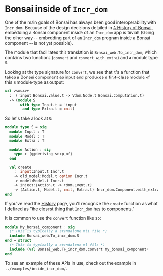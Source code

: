 # Bonsai inside of `Incr_dom`

One of the main goals of Bonsai has always been good interoperability
with `Incr_dom`.  Because of the design decisions detailed in
[A History of Bonsai](../blogs/history.md), embedding a Bonsai component inside
of an `Incr_dom` app is trivial!  (Going the other way -- embedding part
of an `Incr_dom` program inside a Bonsai component -- is not yet possible).

The module that facilitates this translation is `Bonsai_web.To_incr_dom`, which
contains two functions (`convert` and `convert_with_extra`) and a module type
`S`.

Looking at the type signature for `convert`, we see that it's a function that takes a
Bonsai component as input and produces a first-class module of this `S` module-type
as output:

```ocaml
val convert
  :  ('input Bonsai.Value.t -> Vdom.Node.t Bonsai.Computation.t)
  -> (module S
       with type Input.t = 'input
        and type Extra.t = unit)
```

So let's take a look at `S`:

```ocaml
module type S = sig
  module Input : T
  module Model : T
  module Extra : T

  module Action : sig
    type t [@@deriving sexp_of]
  end

  val create
    :  input:Input.t Incr.t
    -> old_model:Model.t option Incr.t
    -> model:Model.t Incr.t
    -> inject:(Action.t -> Vdom.Event.t)
    -> (Action.t, Model.t, unit, Extra.t) Incr_dom.Component.with_extra Incr.t
end
```

If you've read the [History](../blogs/history.md) page, you'll recognize the `create`
function as what I defined as "the closest thing that `Incr_dom` has to
components."

It is common to use the `convert` function like so:

```ocaml
module My_bonsai_component : sig
  (* This is typically a standalone mli file *)
  include Bonsai_web.To_incr_dom.S
end = struct
  (* This is typically a standalone ml file *)
  include (val Bonsai_web.To_incr_dom.convert my_bonsai_component)
end
```

To see an example of these APIs in use, check out the example in
`../examples/inside_incr_dom/`.
